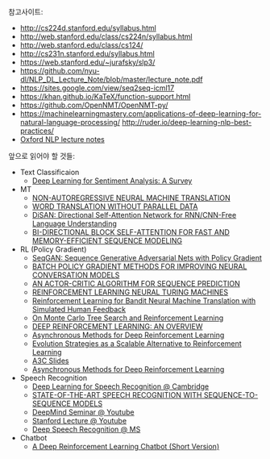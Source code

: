 참고사이트:
- http://cs224d.stanford.edu/syllabus.html
- http://web.stanford.edu/class/cs224n/syllabus.html
- http://web.stanford.edu/class/cs124/
- http://cs231n.stanford.edu/syllabus.html
- https://web.stanford.edu/~jurafsky/slp3/
- https://github.com/nyu-dl/NLP_DL_Lecture_Note/blob/master/lecture_note.pdf
- https://sites.google.com/view/seq2seq-icml17
- https://khan.github.io/KaTeX/function-support.html
- https://github.com/OpenNMT/OpenNMT-py/
- https://machinelearningmastery.com/applications-of-deep-learning-for-natural-language-processing/
http://ruder.io/deep-learning-nlp-best-practices/
- [Oxford NLP lecture notes](https://github.com/oxford-cs-deepnlp-2017/lectures)


앞으로 읽어야 할 것들:

- Text Classificaion
  - [Deep Learning for Sentiment Analysis: A Survey](https://arxiv.org/pdf/1801.07883v1.pdf)
- MT
  - [NON-AUTOREGRESSIVE NEURAL MACHINE TRANSLATION](https://arxiv.org/pdf/1711.02281.pdf)
  - [WORD TRANSLATION WITHOUT PARALLEL DATA](https://arxiv.org/pdf/1710.04087v2.pdf)
  - [DiSAN: Directional Self-Attention Network for RNN/CNN-Free Language Understanding](https://arxiv.org/pdf/1709.04696.pdf)
  - [BI-DIRECTIONAL BLOCK SELF-ATTENTION FOR FAST AND MEMORY-EFFICIENT SEQUENCE MODELING](https://openreview.net/pdf?id=H1cWzoxA-)
- RL (Policy Gradient)
  - [SeqGAN: Sequence Generative Adversarial Nets with Policy Gradient](https://arxiv.org/pdf/1609.05473.pdf)
  - [BATCH POLICY GRADIENT METHODS FOR IMPROVING NEURAL CONVERSATION MODELS](https://arxiv.org/pdf/1702.03334.pdf)
  - [AN ACTOR-CRITIC ALGORITHM FOR SEQUENCE PREDICTION](https://arxiv.org/pdf/1607.07086.pdf)
  - [REINFORCEMENT LEARNING NEURAL TURING MACHINES](https://arxiv.org/pdf/1505.00521.pdf)
  - [Reinforcement Learning for Bandit Neural Machine Translation with Simulated Human Feedback](https://arxiv.org/pdf/1707.07402.pdf)
  - [On Monte Carlo Tree Search and Reinforcement Learning](https://www.jair.org/media/5507/live-5507-10333-jair.pdf)
  - [DEEP REINFORCEMENT LEARNING: AN OVERVIEW](https://arxiv.org/pdf/1701.07274.pdf)
  - [Asynchronous Methods for Deep Reinforcement Learning](https://arxiv.org/pdf/1602.01783.pdf)
  - [Evolution Strategies as a Scalable Alternative to Reinforcement Learning](https://arxiv.org/pdf/1703.03864.pdf)
  - [A3C Slides](https://www.systems.ethz.ch/sites/default/files/hadp2017-lavrentios_frobeen.pdf)
  - [Asynchronous Methods for Deep Reinforcement Learning](https://arxiv.org/pdf/1602.01783v1.pdf)
- Speech Recognition
  - [Deep Learning for Speech Recognition @ Cambridge](http://lxmls.it.pt/2017/talk.pdf)
  - [STATE-OF-THE-ART SPEECH RECOGNITION WITH SEQUENCE-TO-SEQUENCE MODELS](https://arxiv.org/pdf/1712.01769.pdf)
  - [DeepMind Seminar @ Youtube](https://www.youtube.com/watch?v=HyUtT_z-cms&t=7s)
  - [Stanford Lecture @ Youtube](https://www.youtube.com/watch?v=3MjIkWxXigM&t=2223s)
  - [Deep Speech Recognition @ MS](https://www.microsoft.com/en-us/research/wp-content/uploads/2017/02/deepsr-chinasip-july6.pdf)
- Chatbot
  - [A Deep Reinforcement Learning Chatbot (Short Version)](https://arxiv.org/pdf/1801.06700v1.pdf)
